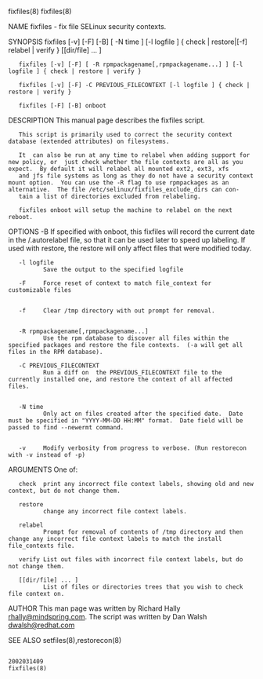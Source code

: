 fixfiles(8)                                                                                                                                                                                       fixfiles(8)



NAME
       fixfiles - fix file SELinux security contexts.


SYNOPSIS
       fixfiles [-v] [-F] [-B] [ -N time ] [-l logfile ] { check | restore|[-f] relabel | verify } [[dir/file] ... ]

       fixfiles [-v] [-F] [ -R rpmpackagename[,rpmpackagename...] ] [-l logfile ] { check | restore | verify }

       fixfiles [-v] [-F] -C PREVIOUS_FILECONTEXT [-l logfile ] { check | restore | verify }

       fixfiles [-F] [-B] onboot


DESCRIPTION
       This manual page describes the fixfiles script.

       This script is primarily used to correct the security context database (extended attributes) on filesystems.

       It  can also be run at any time to relabel when adding support for new policy, or  just check whether the file contexts are all as you expect.  By default it will relabel all mounted ext2, ext3, xfs
       and jfs file systems as long as they do not have a security context mount option.  You can use the -R flag to use rpmpackages as an alternative.  The file /etc/selinux/fixfiles_exclude_dirs can con‐
       tain a list of directories excluded from relabeling.

       fixfiles onboot will setup the machine to relabel on the next reboot.


OPTIONS
       -B     If  specified with onboot, this fixfiles will record the current date in the /.autorelabel file, so that it can be used later to speed up labeling. If used with restore, the restore will only
              affect files that were modified today.

       -l logfile
              Save the output to the specified logfile

       -F     Force reset of context to match file_context for customizable files


       -f     Clear /tmp directory with out prompt for removal.


       -R rpmpackagename[,rpmpackagename...]
              Use the rpm database to discover all files within the specified packages and restore the file contexts.  (-a will get all files in the RPM database).

       -C PREVIOUS_FILECONTEXT
              Run a diff on  the PREVIOUS_FILECONTEXT file to the currently installed one, and restore the context of all affected files.


       -N time
              Only act on files created after the specified date.  Date must be specified in "YYYY-MM-DD HH:MM" format.  Date field will be passed to find --newermt command.


       -v     Modify verbosity from progress to verbose. (Run restorecon with -v instead of -p)


ARGUMENTS
       One of:

       check  print any incorrect file context labels, showing old and new context, but do not change them.

       restore
              change any incorrect file context labels.

       relabel
              Prompt for removal of contents of /tmp directory and then change any incorrect file context labels to match the install file_contexts file.

       verify List out files with incorrect file context labels, but do not change them.

       [[dir/file] ... ]
              List of files or directories trees that you wish to check file context on.


AUTHOR
       This man page was written by Richard Hally <rhally@mindspring.com>.  The script  was written by Dan Walsh <dwalsh@redhat.com>


SEE ALSO
       setfiles(8),restorecon(8)




                                                                                                  2002031409                                                                                      fixfiles(8)
